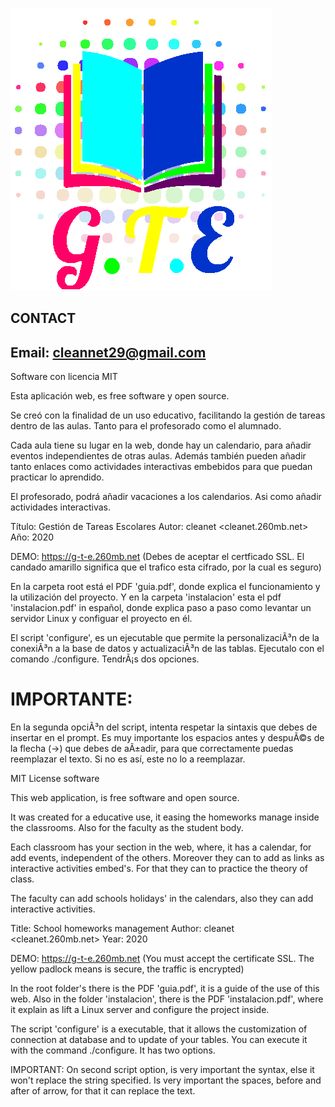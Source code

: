 ![GTE logo](/imagenes/logo_GTE.png)


## CONTACT
## Email: cleannet29@gmail.com

Software con licencia MIT

Esta aplicación web, es free software y open source.

Se creó con la finalidad de un uso educativo, facilitando la gestión de tareas dentro de las aulas.
Tanto para el profesorado como el alumnado.

Cada aula tiene su lugar en la web, donde hay un calendario, para añadir eventos independientes de 
otras aulas. Además también pueden añadir tanto enlaces como actividades interactivas embebidos para 
que puedan practicar lo aprendido.

El profesorado, podrá añadir vacaciones a los calendarios. Asi como añadir actividades interactivas.

Título: Gestión de Tareas Escolares
Autor: cleanet <cleanet.260mb.net>
Año: 2020

DEMO: https://g-t-e.260mb.net (Debes de aceptar el certficado SSL. El candado amarillo significa que el trafico esta cifrado, por la cual es seguro)

En la carpeta root está el PDF 'guia.pdf', donde explica el funcionamiento y la utilización del proyecto.
Y en la carpeta 'instalacion' esta el pdf 'instalacion.pdf' in español, donde explica paso a paso como
levantar un servidor Linux y configuar el proyecto en él.

El script 'configure', es un ejecutable que permite la personalizaciÃ³n de la conexiÃ³n a la base de datos y actualizaciÃ³n de las tablas.
Ejecutalo con el comando ./configure. TendrÃ¡s dos opciones.

# IMPORTANTE:
En la segunda opciÃ³n del script, intenta respetar la sintaxis que debes de insertar en el prompt.
Es muy importante los espacios antes y despuÃ©s de la flecha (->) que debes de aÃ±adir, para que correctamente puedas reemplazar el texto.
Si no es así, este no lo a reemplazar.



MIT License software

This web application, is free software and open source.

It was created for a educative use, it easing the homeworks manage inside the classrooms.
Also for the faculty as the student body.

Each classroom has your section in the web, where, it has a calendar, for add events, independent of the
others. Moreover they can to add as links as interactive activities embed's. For that they can to practice
the theory of class.

The faculty can add schools holidays' in the calendars, also they can add interactive activities.

Title: School homeworks management
Author: cleanet <cleanet.260mb.net>
Year: 2020

DEMO: https://g-t-e.260mb.net (You must accept the certificate SSL. The yellow padlock means is secure, the traffic is encrypted)

In the root folder's there is the PDF 'guia.pdf', it is a guide of the use of this web.
Also in the folder 'instalacion', there is the PDF 'instalacion.pdf', where it explain as lift a Linux server
and configure the project inside.

The script 'configure' is a executable, that it allows the customization of connection at database and to update of your tables.
You can execute it with the command ./configure. It has two options.

IMPORTANT: On second script option, is very important the syntax, else it won't replace the string specified.
Is very important the spaces, before and after of arrow, for that it can replace the text.
